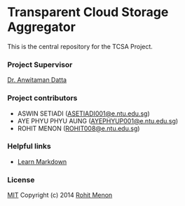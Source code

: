 # Transparent Cloud Storage Aggregator #

This is the central repository for the TCSA Project.

### Project Supervisor ###
[Dr. Anwitaman Datta](http://www.ntu.edu.sg/home/anwitaman/)

### Project contributors ###

* ASWIN SETIADI (ASETIADI001@e.ntu.edu.sg)
* AYE PHYU PHYU AUNG (AYEPHYUP001@e.ntu.edu.sg)
* ROHIT MENON (ROHIT008@e.ntu.edu.sg)

### Helpful links ###

* [Learn Markdown](https://help.github.com/articles/markdown-basics/)

### License ###
[MIT](https://github.com/rohitsm/TCSA/blob/master/LICENSE)
Copyright (c) 2014 [Rohit Menon](www.rohitsm.com)
